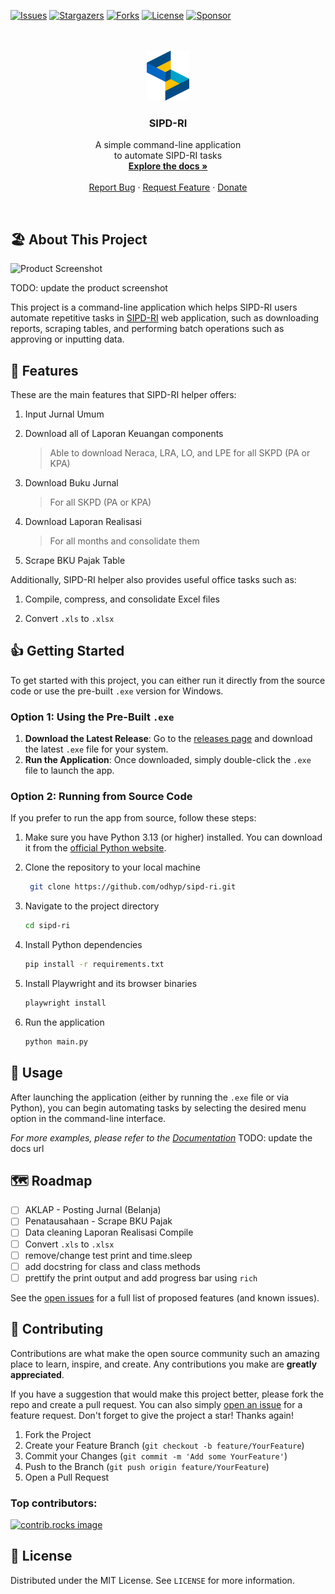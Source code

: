 <!-- PROJECT SHIELDS -->

[![Issues][issues-shield]][issues-url]
[![Stargazers][stars-shield]][stars-url]
[![Forks][forks-shield]][forks-url]
[![License][license-shield]][license-url]
[![Sponsor][sponsor-shield]][sponsor-url]

<!-- PROJECT LOGO -->
<br />
<br />
<div align="center">
  <a href="https://github.com/odhyp/sipd-ri">
    <img src="assets/img/logo_sipd.png" alt="Logo" width="auto" height="80">
  </a>

  <h3 align="center">SIPD-RI</h3>

  <p align="center">
    A simple command-line application<br />to automate SIPD-RI tasks
    <br />
    <a href="https://github.com/odhyp/sipd-ri"><strong>Explore the docs »</strong></a>
    <br />
    <br />
    <a href="https://github.com/odhyp/sipd-ri/issues/new?labels=bug&template=bug-report---.md">Report Bug</a>
    ·
    <a href="https://github.com/odhyp/sipd-ri/issues/new?labels=enhancement&template=feature-request---.md">Request Feature</a>
    ·
    <a href="https://github.com/sponsors/odhyp">Donate</a>
  </p>
</div>
<br />

<!-- ABOUT THE PROJECT -->

## 🏖️ About This Project

![Product Screenshot](/assets/img/product.png)

TODO: update the product screenshot

This project is a command-line application which helps SIPD-RI users automate repetitive tasks in [SIPD-RI](https://sipd.kemendagri.go.id/landing) web application, such as downloading reports, scraping tables, and performing batch operations such as approving or inputting data.

<!-- FEATURES -->

## 📌 Features

These are the main features that SIPD-RI helper offers:

1. Input Jurnal Umum
2. Download all of Laporan Keuangan components

   > Able to download Neraca, LRA, LO, and LPE for all SKPD (PA or KPA)

3. Download Buku Jurnal

   > For all SKPD (PA or KPA)

4. Download Laporan Realisasi

   > For all months and consolidate them

5. Scrape BKU Pajak Table

Additionally, SIPD-RI helper also provides useful office tasks such as:

1. Compile, compress, and consolidate Excel files

2. Convert `.xls` to `.xlsx`

<!-- GETTING STARTED -->

## 👍 Getting Started

To get started with this project, you can either run it directly from the source code or use the pre-built `.exe` version for Windows.

### Option 1: Using the Pre-Built `.exe`

1. **Download the Latest Release**: Go to the [releases page]() and download the latest `.exe` file for your system.
2. **Run the Application**: Once downloaded, simply double-click the `.exe` file to launch the app.

### Option 2: Running from Source Code

If you prefer to run the app from source, follow these steps:

1. Make sure you have Python 3.13 (or higher) installed. You can download it from the [official Python website](https://www.python.org/downloads/).

2. Clone the repository to your local machine

   ```bash
    git clone https://github.com/odhyp/sipd-ri.git
   ```

3. Navigate to the project directory

   ```bash
   cd sipd-ri
   ```

4. Install Python dependencies

   ```bash
   pip install -r requirements.txt
   ```

5. Install Playwright and its browser binaries

   ```bash
   playwright install
   ```

6. Run the application

   ```bash
   python main.py
   ```

<!-- USAGE EXAMPLES -->

## 📙 Usage

After launching the application (either by running the `.exe` file or via Python), you can begin automating tasks by selecting the desired menu option in the command-line interface.

_For more examples, please refer to the [Documentation](https://example.com)_
TODO: update the docs url

<!-- ROADMAP -->

## 🗺️ Roadmap

- [ ] AKLAP - Posting Jurnal (Belanja)
- [ ] Penatausahaan - Scrape BKU Pajak
- [ ] Data cleaning Laporan Realisasi Compile
- [ ] Convert `.xls` to `.xlsx`
- [ ] remove/change test print and time.sleep
- [ ] add docstring for class and class methods
- [ ] prettify the print output and add progress bar using `rich`

See the [open issues](https://github.com/odhyp/sipd-ri/issues) for a full list of proposed features (and known issues).

<!-- CONTRIBUTING -->

## 💌 Contributing

Contributions are what make the open source community such an amazing place to learn, inspire, and create. Any contributions you make are **greatly appreciated**.

If you have a suggestion that would make this project better, please fork the repo and create a pull request. You can also simply [open an issue](https://github.com/odhyp/sipd-ri/issues/new?template=feature_request.md) for a feature request.
Don't forget to give the project a star! Thanks again!

1. Fork the Project
2. Create your Feature Branch (`git checkout -b feature/YourFeature`)
3. Commit your Changes (`git commit -m 'Add some YourFeature'`)
4. Push to the Branch (`git push origin feature/YourFeature`)
5. Open a Pull Request

### Top contributors:

<a href="https://github.com/odhyp/sipd-ri/graphs/contributors">
  <img src="https://contrib.rocks/image?repo=odhyp/sipd-ri" alt="contrib.rocks image" />
</a>

<!-- LICENSE -->

## 💼 License

Distributed under the MIT License. See `LICENSE` for more information.

<!-- LINKS & IMAGES -->

[contributors-shield]: https://img.shields.io/github/contributors/odhyp/sipd-ri.svg?style=for-the-badge
[contributors-url]: https://github.com/odhyp/sipd-ri/graphs/contributors
[forks-shield]: https://img.shields.io/github/forks/odhyp/sipd-ri.svg?style=for-the-badge
[forks-url]: https://github.com/odhyp/sipd-ri/network/members
[stars-shield]: https://img.shields.io/github/stars/odhyp/sipd-ri.svg?style=for-the-badge
[stars-url]: https://github.com/odhyp/sipd-ri/stargazers
[issues-shield]: https://img.shields.io/github/issues/odhyp/sipd-ri.svg?style=for-the-badge
[issues-url]: https://github.com/odhyp/sipd-ri/issues
[license-shield]: https://img.shields.io/github/license/odhyp/sipd-ri.svg?style=for-the-badge
[license-url]: https://github.com/odhyp/sipd-ri/blob/master/LICENSE
[sponsor-url]: https://github.com/sponsors/odhyp
[sponsor-shield]: https://img.shields.io/badge/sponsor-30363D?style=for-the-badge&logo=GitHub-Sponsors&logoColor=#white
